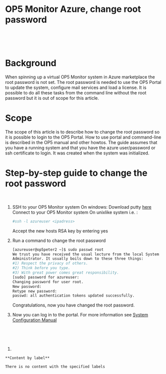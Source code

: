 # OP5 Monitor Azure, change root password

 

 

# Background

When spinning up a virtual OP5 Monitor system in Azure marketplace the root password is not set. The root password is needed to use the OP5 Portal to update the system, configure mail services and load a license. It is possible to do all these tasks from the command line without the root password but it is out of scope for this article.

# Scope

The scope of this article is to describe how to change the root password so it is possible to login to the OP5 Portal. How to use portal and command-line is described in the OP5 manual and other howtos. The guide assumes that you have a running system and that you have the azure user/password or ssh certificate to login. It was created when the system was initialized. 

# Step-by-step guide to change the root password

 

1.  SSH to your OP5 Monitor system
    On windows: Download putty [here](http://www.chiark.greenend.org.uk/~sgtatham/putty/download.html)
    Connect to your OP5 Monitor system
    On unixlike system i.e. : 

    ``` {.bash data-syntaxhighlighter-params="brush: bash; gutter: false; theme: Confluence" data-theme="Confluence" style="brush: bash; gutter: false; theme: Confluence"}
    #ssh -l azureuser <ipadress>
    ```

    Accept the new hosts RSA key by entering yes
     

2.  Run a command to change the root password

    ``` {.bash data-syntaxhighlighter-params="brush: bash; gutter: false; theme: Confluence" data-theme="Confluence" style="brush: bash; gutter: false; theme: Confluence"}
    [azureuser@op5peter2 ~]$ sudo passwd root
    We trust you have received the usual lecture from the local System
    Administrator. It usually boils down to these three things:
    #1) Respect the privacy of others.
    #2) Think before you type.
    #3) With great power comes great responsibility.
    [sudo] password for azureuser: 
    Changing password for user root.
    New password: 
    Retype new password: 
    passwd: all authentication tokens updated successfully.
    ```

    Congratulations, now you have changed the root password. 
     

3.  Now you can log in to the portal. For more information see [System Configuration Manual](https://kb.op5.com/x/0ATx)

 

 

1.  

    **Content by label**

    There is no content with the specified labels

